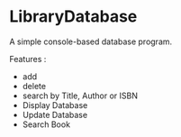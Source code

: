 # LibraryDatabase

A simple console-based database program.

Features :
- add
- delete
- search by Title, Author or ISBN
- Display Database
- Update Database
- Search Book

